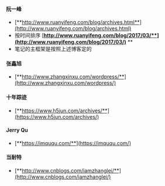 #### 阮一峰

* [**http://www.ruanyifeng.com/blog/archives.html**](http://www.ruanyifeng.com/blog/archives.html)
* 按时间排序 [**http://www.ruanyifeng.com/blog/2017/03/**](http://www.ruanyifeng.com/blog/2017/03/)** **
* 笔记的主框架是按照上述博客定的

#### 张鑫旭

* [**http://www.zhangxinxu.com/wordpress/**](http://www.zhangxinxu.com/wordpress/)

#### **十年踪迹**

* [**https://www.h5jun.com/archives/**](https://www.h5jun.com/archives/)

#### Jerry Qu

* [**https://imququ.com/**](https://imququ.com/)

#### 当耐特

* [**http://www.cnblogs.com/iamzhanglei/**](http://www.cnblogs.com/iamzhanglei/)



